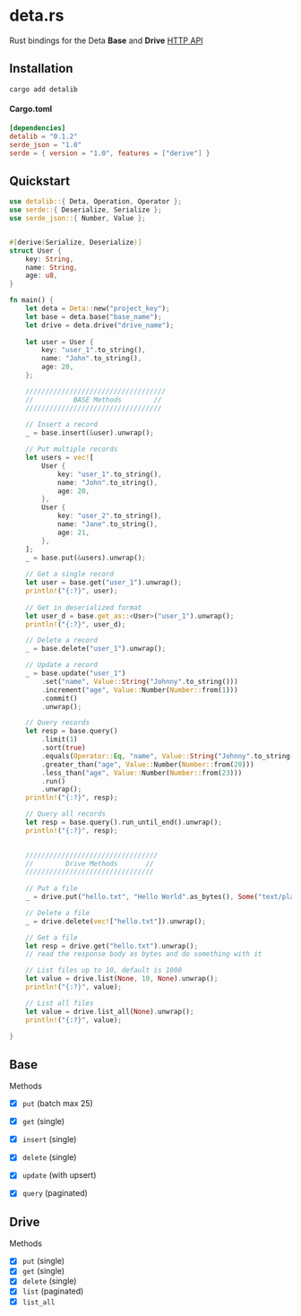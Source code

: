 # deta.rs
Rust bindings for the Deta **Base** and **Drive** [HTTP API](https://deta.space/docs/en/build/reference/http-api#content)

## Installation
```shell
cargo add detalib
```

#### Cargo.toml

```toml
[dependencies]
detalib = "0.1.2"
serde_json = "1.0"
serde = { version = "1.0", features = ["derive"] }
```

## Quickstart

```rust
use detalib::{ Deta, Operation, Operator };
use serde::{ Deserialize, Serialize };
use serde_json::{ Number, Value };


#[derive(Serialize, Deserialize)]
struct User {
    key: String,
    name: String,
    age: u8,
}

fn main() {
    let deta = Deta::new("project_key");
    let base = deta.base("base_name");
    let drive = deta.drive("drive_name");
    
    let user = User {
        key: "user_1".to_string(),
        name: "John".to_string(),
        age: 20,
    };

    ///////////////////////////////////
    //          BASE Methods        //
    //////////////////////////////////
    
    // Insert a record
    _ = base.insert(&user).unwrap();

    // Put multiple records
    let users = vec![
        User {
            key: "user_1".to_string(),
            name: "John".to_string(),
            age: 20,
        },
        User {
            key: "user_2".to_string(),
            name: "Jane".to_string(),
            age: 21,
        },
    ];
    _ = base.put(&users).unwrap();
    
    // Get a single record
    let user = base.get("user_1").unwrap();
    println!("{:?}", user);
    
    // Get in deserialized format
    let user_d = base.get_as::<User>("user_1").unwrap();
    println!("{:?}", user_d);

    // Delete a record
    _ = base.delete("user_1").unwrap();

    // Update a record
    _ = base.update("user_1")
        .set("name", Value::String("Johnny".to_string()))
        .increment("age", Value::Number(Number::from(1)))
        .commit()
        .unwrap();

    // Query records
    let resp = base.query()
        .limit(1)
        .sort(true)
        .equals(Operator::Eq, "name", Value::String("Johnny".to_string()))
        .greater_than("age", Value::Number(Number::from(20)))
        .less_than("age", Value::Number(Number::from(23)))
        .run()
        .unwrap();
    println!("{:?}", resp);

    // Query all records
    let resp = base.query().run_until_end().unwrap();
    println!("{:?}", resp);
    

    /////////////////////////////////
    //        Drive Methods       //
    ////////////////////////////////
    
    // Put a file
    _ = drive.put("hello.txt", "Hello World".as_bytes(), Some("text/plain")).unwrap();

    // Delete a file
    _ = drive.delete(vec!["hello.txt"]).unwrap();

    // Get a file
    let resp = drive.get("hello.txt").unwrap();
    // read the response body as bytes and do something with it

    // List files up to 10, default is 1000
    let value = drive.list(None, 10, None).unwrap();
    println!("{:?}", value);

    // List all files
    let value = drive.list_all(None).unwrap();
    println!("{:?}", value);
    
}


```

## Base
Methods
- [x] `put` (batch max 25)
- [X] `get` (single)
- [X] `insert` (single)
- [X] `delete` (single)
- [X] `update` (with upsert)
- [X] `query` (paginated)
  
  
## Drive
Methods
- [X] `put` (single)
- [X] `get` (single)
- [X] `delete` (single)
- [X] `list` (paginated)
- [X] `list_all`
